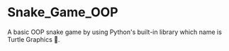 # Snake_Game_OOP
A basic OOP snake game by using Python's built-in library which name is Turtle Graphics 🐍.

